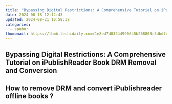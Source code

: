 ```yaml
---
title: "Bypassing Digital Restrictions: A Comprehensive Tutorial on iPublishReader Book DRM Removal and Conversion"
date: 2024-08-18 12:12:43
updated: 2024-08-21 10:58:38
categories:
  - epubor
thumbnail: https://thmb.techidaily.com/1e8ed7d03244990645b268803c3dbd7e538910f876a7a096244cc5d3946c5238.jpg
---
```


## Bypassing Digital Restrictions: A Comprehensive Tutorial on iPublishReader Book DRM Removal and Conversion

## How to remove DRM and convert iPublishreader offline books ?



<ins class="adsbygoogle"
     style="display:block"
     data-ad-format="autorelaxed"
     data-ad-client="ca-pub-7571918770474297"
     data-ad-slot="1223367746"></ins>



<ins class="adsbygoogle"
     style="display:block"
     data-ad-client="ca-pub-7571918770474297"
     data-ad-slot="8358498916"
     data-ad-format="auto"
     data-full-width-responsive="true"></ins>
